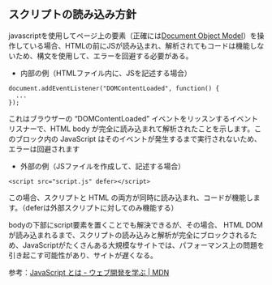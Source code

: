 ## スクリプトの読み込み方針
javascriptを使用してページ上の要素（正確には[Document Object Model](https://developer.mozilla.org/ja/docs/Learn/JavaScript/Client-side_web_APIs/Manipulating_documents#the_document_object_model)）を操作している場合、HTMLの前にJSが読み込まれ、解析されてもコードは機能しないため、構文を使用して、エラーを回避する必要がある。

* 内部の例（HTMLファイル内に、JSを記述する場合）
```
document.addEventListener("DOMContentLoaded", function() {
  ...
});
```
これはブラウザーの “DOMContentLoaded” イベントをリッスンするイベントリスナーで、HTML body が完全に読み込まれて解析されたことを示します。このブロック内の JavaScript はそのイベントが発生するまで実行されないため、エラーは回避されます

* 外部の例（JSファイルを作成して、記述する場合）
```
<script src="script.js" defer></script>
```
この場合、スクリプトと HTML の両方が同時に読み込まれ、コードが機能します。（deferは外部スクリプトに対してのみ機能する）

bodyの下部にscript要素を置くことでも解決できるが、その場合、 HTML DOMが読み込まれるまで、スクリプトの読み込みと解析が完全にブロックされるため、JavaScriptがたくさんある大規模なサイトでは、パフォーマンス上の問題を引き起こす可能性があり、サイトが遅くなる。


参考：[JavaScript とは - ウェブ開発を学ぶ | MDN](https://developer.mozilla.org/ja/docs/Learn/JavaScript/First_steps/What_is_JavaScript#script_loading_strategies)


